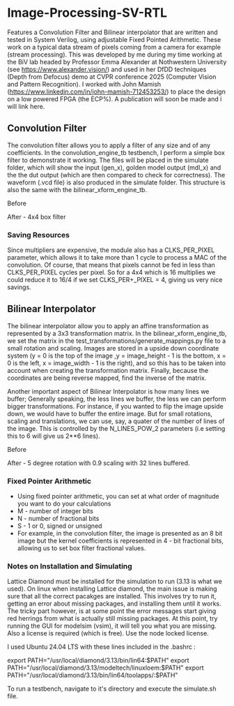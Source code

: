 # Image-Processing-SV-RTL
Features a Convolution Filter and Bilinear interpolator that are written and tested in System Verilog, using adjustable Fixed Pointed Arithmetic.
These work on a typical data stream of pixels coming from a camera for example (stream processing). This was developed by me during my time working
at the BiV lab headed by Professor Emma Alexander at Nothwestern University (see https://www.alexander.vision/) and used in her DfDD 
techniques (Depth from Defocus) demo at CVPR conference 2025 (Computer Vision and Pattern Recognition). I worked with John Mamish 
(https://www.linkedin.com/in/john-mamish-712453253/) to place the design on a low powered FPGA (the ECP%). A publication will soon be made
and i will link here.

## Convolution Filter
The convolution filter allows you to apply a filter of any size and of any coefficients. In the convolution_engine_tb testbench,
I perform a simple box filter to demonstrate it working. The files will be placed in the simulate folder, which will show the
input (gen_x), golden model output (mdl_x) and the the dut output (which are then compared to check for correctness). The waveform
(.vcd file) is also produced in the simulate folder. This structure is also the same with the bilinear_xform_engine_tb.

Before

After - 4x4 box filter

### Saving Resources
Since multipliers are expensive, the module also has a CLKS_PER_PIXEL parameter, which allows it to take more than
1 cycle to process a MAC of the convolution. Of course, that means that pixels cannot be fed in less than
CLKS_PER_PIXEL cycles per pixel. So for a 4x4 which is 16 multiplies we could reduce it to 16/4 if we set CLKS_PER+_PIXEL = 4,
giving us very nice savings.

## Bilinear Interpolator
The bilinear interpolator allow you to apply an affine transformation as represented by a 3x3 transformation matrix.
In the bilinear_xform_engine_tb, we set the matrix in the test_transformations/generate_mappings.py file to a small 
rotation and scaling. Images are stored in a upside down coordinate system (y = 0 is the top of the image
,y = image_height - 1 is the bottom, x = 0 is the left, x = image_width - 1 is the right), and so this has to be
taken into account when creating the transformation matrix. Finally, because the coordinates are being reverse mapped,
find the inverse of the matrix.

Another important aspect of Bilinear Interpolator is how many lines we buffer; Generally speaking, the less lines we buffer,
the less we can perform bigger transformations. For instance, if you wanted to flip the image upside down, we would have to
buffer the entire image. But for small rotations, scaling and translations, we can use, say, a quater of the number of lines
of the image. This is controlled by the N_LINES_POW_2 parameters (i.e setting this to 6 will give us 2**6 lines).

Before

After - 5 degree rotation with 0.9 scaling with 32 lines buffered.

### Fixed Pointer Arithmetic
- Using fixed pointer arithmetic, you can set at what order of magnitude you want to do your calculations
- M - number of integer bits
- N - number of fractional bits
- S - 1 or 0, signed or unsigned
- For example, in the convolution filter, the image is presented as an 8 bit image but the kernel coefficients is represented in
  4 - bit fractional bits, allowing us to set box filter fractional values.

### Notes on Installation and Simulating
Lattice Diamond must be installed for the simulation to run (3.13 is what we used). On linux when installing Lattice diamond,
the main issue is making sure that all the correct pacakges are installed. This involves try to run it, getting an error about
missing packages, and installing them until it works. The tricky part however, is at some point the error messages start 
giving red herrings from what is actually still missing packages. At this point, try running the GUI for modelsim (vsim), it will
tell you what you are missing. Also a license is required (which is free). Use the node locked license.

I used Ubuntu 24.04 LTS with these lines included in the .bashrc :

export PATH="/usr/local/diamond/3.13/bin/lin64:$PATH"
export PATH="/usr/local/diamond/3.13/modeltech/linuxloem:$PATH"
export PATH="/usr/local/diamond/3.13/bin/lin64/toolapps/:$PATH"

To run a testbench, navigate to it's directory and execute the simulate.sh file. 
